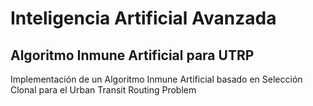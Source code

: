 # Inteligencia Artificial Avanzada
## Algoritmo Inmune Artificial para UTRP

<par> Implementación de un Algoritmo Inmune Artificial basado en Selección Clonal para el Urban Transit Routing Problem </par>
